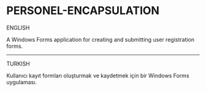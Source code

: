 # PERSONEL-ENCAPSULATION

ENGLISH

A Windows Forms application for creating and submitting user registration forms.

-----------------------------------------------------------------------------------------------------------------------------------------

TURKISH

Kullanıcı kayıt formları oluşturmak ve kaydetmek için bir Windows Forms uygulaması.
